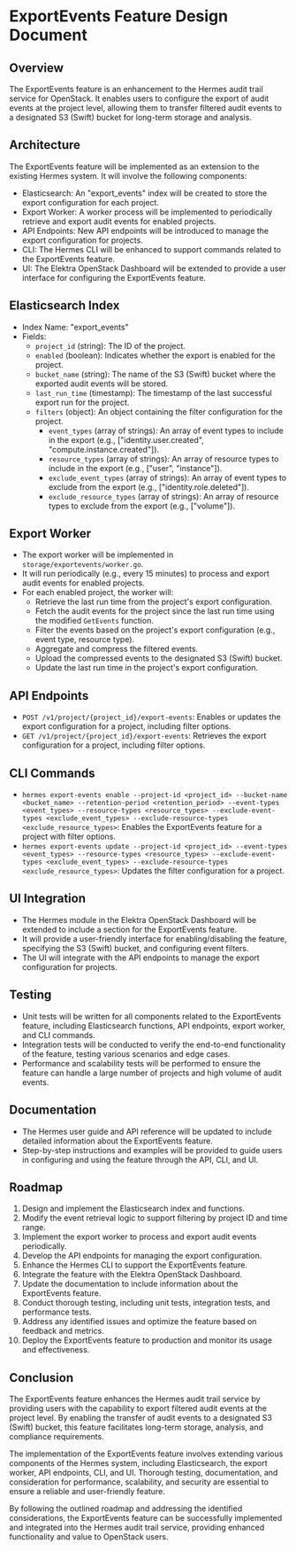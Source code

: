# ExportEvents Feature Design Document

## Overview
The ExportEvents feature is an enhancement to the Hermes audit trail service for OpenStack. It enables users to configure the export of audit events at the project level, allowing them to transfer filtered audit events to a designated S3 (Swift) bucket for long-term storage and analysis.

## Architecture
The ExportEvents feature will be implemented as an extension to the existing Hermes system. It will involve the following components:

- Elasticsearch: An "export_events" index will be created to store the export configuration for each project.
- Export Worker: A worker process will be implemented to periodically retrieve and export audit events for enabled projects.
- API Endpoints: New API endpoints will be introduced to manage the export configuration for projects.
- CLI: The Hermes CLI will be enhanced to support commands related to the ExportEvents feature.
- UI: The Elektra OpenStack Dashboard will be extended to provide a user interface for configuring the ExportEvents feature.

## Elasticsearch Index
- Index Name: "export_events"
- Fields:
  - `project_id` (string): The ID of the project.
  - `enabled` (boolean): Indicates whether the export is enabled for the project.
  - `bucket_name` (string): The name of the S3 (Swift) bucket where the exported audit events will be stored.
  - `last_run_time` (timestamp): The timestamp of the last successful export run for the project.
  - `filters` (object): An object containing the filter configuration for the project.
    - `event_types` (array of strings): An array of event types to include in the export (e.g., ["identity.user.created", "compute.instance.created"]).
    - `resource_types` (array of strings): An array of resource types to include in the export (e.g., ["user", "instance"]).
    - `exclude_event_types` (array of strings): An array of event types to exclude from the export (e.g., ["identity.role.deleted"]).
    - `exclude_resource_types` (array of strings): An array of resource types to exclude from the export (e.g., ["volume"]).

## Export Worker
- The export worker will be implemented in `storage/exportevents/worker.go`.
- It will run periodically (e.g., every 15 minutes) to process and export audit events for enabled projects.
- For each enabled project, the worker will:
  - Retrieve the last run time from the project's export configuration.
  - Fetch the audit events for the project since the last run time using the modified `GetEvents` function.
  - Filter the events based on the project's export configuration (e.g., event type, resource type).
  - Aggregate and compress the filtered events.
  - Upload the compressed events to the designated S3 (Swift) bucket.
  - Update the last run time in the project's export configuration.

## API Endpoints
- `POST /v1/project/{project_id}/export-events`: Enables or updates the export configuration for a project, including filter options.
- `GET /v1/project/{project_id}/export-events`: Retrieves the export configuration for a project, including filter options.

## CLI Commands
- `hermes export-events enable --project-id <project_id> --bucket-name <bucket_name> --retention-period <retention_period> --event-types <event_types> --resource-types <resource_types> --exclude-event-types <exclude_event_types> --exclude-resource-types <exclude_resource_types>`: Enables the ExportEvents feature for a project with filter options.
- `hermes export-events update --project-id <project_id> --event-types <event_types> --resource-types <resource_types> --exclude-event-types <exclude_event_types> --exclude-resource-types <exclude_resource_types>`: Updates the filter configuration for a project.

## UI Integration
- The Hermes module in the Elektra OpenStack Dashboard will be extended to include a section for the ExportEvents feature.
- It will provide a user-friendly interface for enabling/disabling the feature, specifying the S3 (Swift) bucket, and configuring event filters.
- The UI will integrate with the API endpoints to manage the export configuration for projects.

## Testing
- Unit tests will be written for all components related to the ExportEvents feature, including Elasticsearch functions, API endpoints, export worker, and CLI commands.
- Integration tests will be conducted to verify the end-to-end functionality of the feature, testing various scenarios and edge cases.
- Performance and scalability tests will be performed to ensure the feature can handle a large number of projects and high volume of audit events.

## Documentation
- The Hermes user guide and API reference will be updated to include detailed information about the ExportEvents feature.
- Step-by-step instructions and examples will be provided to guide users in configuring and using the feature through the API, CLI, and UI.

## Roadmap
1. Design and implement the Elasticsearch index and functions.
2. Modify the event retrieval logic to support filtering by project ID and time range.
3. Implement the export worker to process and export audit events periodically.
4. Develop the API endpoints for managing the export configuration.
5. Enhance the Hermes CLI to support the ExportEvents feature.
6. Integrate the feature with the Elektra OpenStack Dashboard.
7. Update the documentation to include information about the ExportEvents feature.
8. Conduct thorough testing, including unit tests, integration tests, and performance tests.
9. Address any identified issues and optimize the feature based on feedback and metrics.
10. Deploy the ExportEvents feature to production and monitor its usage and effectiveness.

## Conclusion
The ExportEvents feature enhances the Hermes audit trail service by providing users with the capability to export filtered audit events at the project level. By enabling the transfer of audit events to a designated S3 (Swift) bucket, this feature facilitates long-term storage, analysis, and compliance requirements.

The implementation of the ExportEvents feature involves extending various components of the Hermes system, including Elasticsearch, the export worker, API endpoints, CLI, and UI. Thorough testing, documentation, and consideration for performance, scalability, and security are essential to ensure a reliable and user-friendly feature.

By following the outlined roadmap and addressing the identified considerations, the ExportEvents feature can be successfully implemented and integrated into the Hermes audit trail service, providing enhanced functionality and value to OpenStack users.
